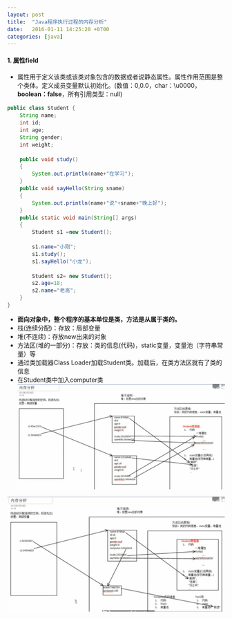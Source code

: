 ```yaml
---
layout: post
title:  "Java程序执行过程的内存分析"
date:   2016-01-11 14:25:20 +0700
categories: [java]
---
```


#### 1. 属性field ####


- 属性用于定义该类或该类对象包含的数据或者说静态属性。属性作用范围是整个类体。定义成员变量默认初始化。(数值：0,0.0，char：\u0000，**boolean：false**，所有引用类型：null)

```java
public class Student {
	String name;
	int id;
	int age;
	String gender;
	int weight;
	
	public void study()
	{
		System.out.println(name+"在学习");
	}
	public void sayHello(String sname)
	{
		System.out.println(name+"说"+sname+"晚上好");
	}
	public static void main(String[] args)
	{
		Student s1 =new Student();
		
		s1.name="小刚";
		s1.study();
		s1.sayHello("小龙");
		
		Student s2= new Student();
		s2.age=18;
		s2.name="老高";
	}
}
```

- **面向对象中，整个程序的基本单位是类，方法是从属于类的。**
- 栈(连续分配)：存放：局部变量
- 堆(不连续)：存放new出来的对象
- 方法区(堆的一部分)：存放：类的信息(代码)，static变量，变量池（字符串常量）等
- 通过类加载器Class Loader加载Student类。加载后，在类方法区就有了类的信息
- 在Student类中加入computer类
![fenxi1](https://raw.githubusercontent.com/Qlb6x/Qlb6x.github.io/master/img/5.jpg "fenxi1")

![fenxi2](https://raw.githubusercontent.com/Qlb6x/Qlb6x.github.io/master/img/6.jpg "fenxi2")


